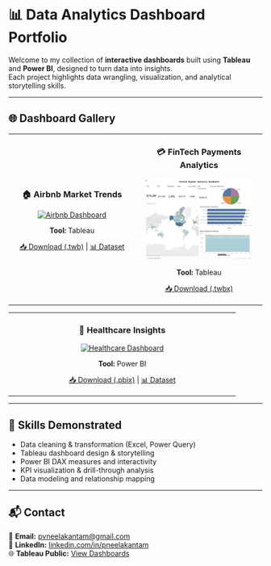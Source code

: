 # 📊 Data Analytics Dashboard Portfolio  

Welcome to my collection of **interactive dashboards** built using **Tableau** and **Power BI**, designed to turn data into insights.  
Each project highlights data wrangling, visualization, and analytical storytelling skills.

---

## 🌐 Dashboard Gallery  

<table>
<tr>
<td align="center" width="50%">
  
### 🏠 Airbnb Market Trends  
<a href="https://public.tableau.com/app/profile/poorna.venkat.neelakantam/vizzes">
<img src="https://github.com/user-attachments/assets/a86a49fb-5e9f-43fe-bfdb-bd26694cbb2f" width="90%" alt="Airbnb Dashboard"/>
</a>  
<p><b>Tool:</b> Tableau</p>  
<p><a href="./AirBnb%20Full%20Project.twb">📥 Download (.twb)</a> | <a href="./Tableau%20Full%20Project.xlsx">📊 Dataset</a></p>

</td>
<td align="center" width="50%">

### 💳 FinTech Payments Analytics  
<a href="https://public.tableau.com/app/profile/poorna.venkat.neelakantam/vizzes">
<img src="https://github.com/poornavenkatn08/dashboards-portfolio/blob/main/Fintech_Dashboard.png?raw=true" width="90%" alt="FinTech Dashboard"/>
</a>  
<p><b>Tool:</b> Tableau</p>  
<p><a href="./FinTech%20Payment%20Analytics%20Dashboard.twbx">📥 Download (.twbx)</a></p>

</td>
</tr>
</table>

<table>
<tr>
<td align="center" width="50%">

### 🏥 Healthcare Insights  
<a href="./Power%20Bi%20Dash%20Board.pbix">
<img src="https://github.com/user-attachments/assets/99f15fc0-f084-4234-942f-6c36f46ffe93" width="90%" alt="Healthcare Dashboard"/>
</a>  
<p><b>Tool:</b> Power BI</p>  
<p><a href="./Power%20Bi%20Dash%20Board.pbix">📥 Download (.pbix)</a> | <a href="./modified_healthcare_dataset.csv">📊 Dataset</a></p>

</td>
</tr>
</table>

---

## 🧠 Skills Demonstrated  
- Data cleaning & transformation (Excel, Power Query)  
- Tableau dashboard design & storytelling  
- Power BI DAX measures and interactivity  
- KPI visualization & drill-through analysis  
- Data modeling and relationship mapping  

---

## 📬 Contact  

📧 **Email:** [pvneelakantam@gmail.com](mailto:pvneelakantam@gmail.com)  
🔗 **LinkedIn:** [linkedin.com/in/pneelakantam](https://www.linkedin.com/in/pneelakantam/)  
🌐 **Tableau Public:** [View Dashboards](https://public.tableau.com/app/profile/poorna.venkat.neelakantam/vizzes)
